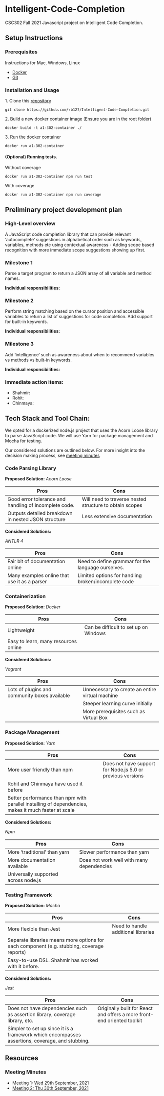 # Intelligent-Code-Completion
CSC302 Fall 2021 Javascript project on Intelligent Code Completion.

## Setup Instructions

### Prerequisites
Instructions for Mac, Windows, Linux
- [Docker](https://docs.docker.com/get-docker/)
- [Git](https://git-scm.com/book/en/v2/Getting-Started-Installing-Git)

### Installation and Usage
1\. Clone this [repository](https://github.com/rb127/Intelligent-Code-Completion/tree/a1-docker-test)

```
git clone https://github.com/rb127/Intelligent-Code-Completion.git
```


2\. Build a new docker container image (Ensure you are in the root folder)

```
docker build -t a1-302-container ./
```

3\. Run the docker container
```
docker run a1-302-container
```

#### (Optional) Running tests.
Without coverage
```
docker run a1-302-container npm run test
```

With coverage
```
docker run a1-302-container npm run coverage
```


## Preliminary project development plan

### High-Level overview

A JavaScript code completion library that can provide relevant ‘autocomplete’ suggestions in alphabetical order such as keywords, variables, methods etc using contextual awareness - Adding scope based recognition with more immediate scope suggestions showing up first.

### Milestone 1

Parse a target program to return a JSON array of all variable and method names.

**Individual responsibilities:**

### Milestone 2

Perform string matching based on the cursor position and accessible variables to return a list of suggestions for code completion. Add support for built-in keywords.

**Individual responsibilities:**

### Milestone 3

Add ‘intelligence’ such as awareness about when to recommend variables vs methods vs built-in keywords.

**Individual responsibilities:**

### Immediate action items:
- Shahmir:
- Rohit:
- Chinmaya:




## Tech Stack and Tool Chain:

We opted for a dockerized node.js project that uses the Acorn Loose library to parse JavaScript code. We will use Yarn for package management and Mocha for testing.

Our considered solutions are outlined below. For more insight into the decision making process, see [meeting minutes](###meeting-minutes)

### Code Parsing Library

**Proposed Solution:** *Acorn Loose*

| Pros | Cons |
| ----------- | ----------- |
| Good error tolerance and handling of incomplete code. | Will need to traverse nested structure to obtain scopes |
| Outputs detailed breakdown in nested JSON structure | Less extensive documentation |


**Considered Solutions:** 

*ANTLR 4*

| Pros | Cons |
| ----------- | ----------- |
| Fair bit of documentation online | Need to define grammar for the language ourselves. |
| Many examples online that use it as a parser  | Limited options for handling broken/incomplete code |

### Containerization

**Proposed Solution:** *Docker*

| Pros | Cons |
| ----------- | ----------- |
| Lightweight | Can be difficult to set up on Windows |
| Easy to learn, many resources online |  |

**Considered Solutions:** 

*Vagrant*

| Pros | Cons |
| ----------- | ----------- |
| Lots of plugins and community boxes available | Unnecessary to create an entire virtual machine |
| | Steeper learning curve initially
| | More prerequisites such as Virtual Box |

### Package Management

**Proposed Solution:** *Yarn*

| Pros | Cons |
| ----------- | ----------- |
| More user friendly than npm | Does not have support for Node.js 5.0 or previous versions |
| Rohit and Chinmaya have used it before |  |
|Better performance than npm with parallel installing of dependencies, makes it much faster at scale | |

**Considered Solutions:** 

*Npm*

| Pros | Cons |
| ----------- | ----------- |
| More ‘traditional’ than yarn | Slower performance than yarn |
| More documentation available | Does not work well with many dependencies
| Universally supported across node.js | |

### Testing Framework

**Proposed Solution:** *Mocha*

| Pros | Cons |
| ----------- | ----------- |
| More flexible than Jest | Need to handle additional libraries|
| Separate libraries means more options for each component (e.g. stubbing, coverage reports) |  |
|Easy-to-use DSL. Shahmir has worked with it before. | |

**Considered Solutions:** 

*Jest*

| Pros | Cons |
| ----------- | ----------- |
| Does not have dependencies such as assertion library, coverage library, etc. | Originally built for React and offers a more front-end oriented toolkit |
| Simpler to set up since it is a framework which encompasses assertions, coverage, and stubbing.| |


## Resources

### Meeting Minutes
- [Meeting 1: Wed 29th September, 2021](https://docs.google.com/document/d/1dXp0yEnjxPTp3kQefl_CnRdnL33O-jUv8pgA_KJQ2fQ/edit?usp=sharing)
- [Meeting 2: Thu 30th September, 2021](https://docs.google.com/document/d/18jUMXJImyhzzhKwzy0SrU01AEu82CpwTI77-9RHVskw/edit?usp=sharing)
